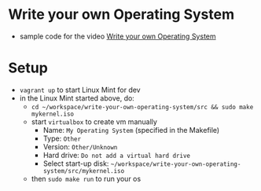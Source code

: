 # Write your own Operating System
 - sample code for the video [Write your own Operating System](https://www.youtube.com/watch?v=1rnA6wpF0o4)

# Setup
- `vagrant up` to start Linux Mint for dev
- in the Linux Mint started above, do:
    - `cd ~/workspace/write-your-own-operating-system/src && sudo make mykernel.iso`
    - start `virtualbox` to create vm manually
        - Name: `My Operating System` (specified in the Makefile)
        - Type: `Other`
        - Version: `Other/Unknown`
        - Hard drive: `Do not add a virtual hard drive`
        - Select start-up disk: `~/workspace/write-your-own-operating-system/src/mykernel.iso`
    - then `sudo make run` to run your os
  